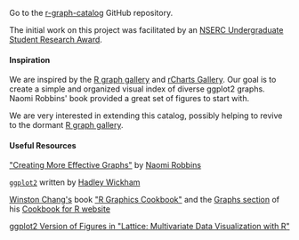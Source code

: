 Go to the [r-graph-catalog](https://github.com/jennybc/r-graph-catalog) GitHub repository.

The initial work on this project was facilitated by an [NSERC Undergraduate Student Research Award](http://www.nserc-crsng.gc.ca/students-etudiants/ug-pc/usra-brpc_eng.asp).

#### Inspiration

We are inspired by the [R graph gallery](http://rgraphgallery.blogspot.ca) and [rCharts Gallery](http://rcharts.io/gallery/). Our goal is to create a simple and organized visual index of diverse ggplot2 graphs. Naomi Robbins' book provided a great set of figures to start with.

We are very interested in extending this catalog, possibly helping to revive to the dormant [R graph gallery](http://rgraphgallery.blogspot.ca).

#### Useful Resources

["Creating More Effective Graphs"](http://www.amazon.com/Creating-Effective-Graphs-Naomi-Robbins/dp/0985911123) by [Naomi Robbins](http://www.nbr-graphs.com)

[`ggplot2`](http://ggplot2.org) written by [Hadley Wickham](http://hadley.github.io)

[Winston Chang's](https://github.com/wch) book ["R Graphics Cookbook"](http://shop.oreilly.com/product/0636920023135.do) and the [Graphs section](http://www.cookbook-r.com/Graphs/) of his [Cookbook for R website](http://www.cookbook-r.com/)

[ggplot2 Version of Figures in "Lattice: Multivariate Data Visualization with R"](http://learnr.wordpress.com/2009/08/26/ggplot2-version-of-figures-in-lattice-multivariate-data-visualization-with-r-final-part/)

